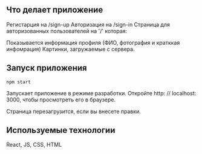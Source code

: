 ## Что делает приложение
Регистарция на /sign-up
Авторизация на /sign-in
Страница для авторизованных пользователей на '/' которая:

Показывается информация профиля (ФИО, фотография и кратккая инфомрация)
Картинки, загружаемые с сервера.


## Запуск приложения
`npm start`

Запускает приложение в режиме разработки. Откройте http: // localhost: 3000, чтобы просмотреть его в браузере.

Страница перезагрузится, если вы внесете правки.

## Используемые технологии
React, JS, CSS, HTML